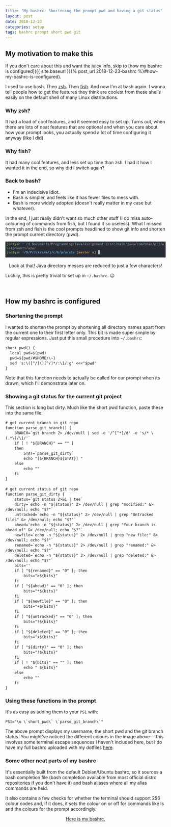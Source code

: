 ```yaml
---
title: "My bashrc: Shortening the prompt pwd and having a git status"
layout: post
date: 2018-12-23
categories: setup
tags: bashrc prompt short pwd git
---
```


## My motivation to make this

If you don't care about this and want the juicy info, skip to [how my bashrc is configured]({{ site.baseurl }}{% post_url 2018-12-23-bashrc %}#how-my-bashrc-is-configured).

I used to use bash.
Then [zsh](https://en.wikipedia.org/wiki/Z_shell).
Then [fish](https://fishshell.com/).
And now I'm at bash again.
I wanna tell people how to get the features they think are coolest from these shells easily on the default shell of many Linux distributions.

<!-- more -->

### Why zsh?

It had a load of cool features, and it seemed easy to set up.
Turns out, when there are lots of neat features that are optional and when you care about how your prompt looks, you actually spend a lot of time configuring it anyway (like I did).

### Why fish?

It had many cool features, and less set up time than zsh.
I had it how I wanted it in the end, so why did I switch again?

### Back to bash?

- I'm an indecisive idiot.
- Bash is simpler, and feels like it has fewer files to mess with.
- Bash is more widely adopted (doesn't really matter in my case but whatever).

In the end, I just really didn't want so much other stuff (I do miss auto-colouring of commands from fish, but I found it so useless).
What I missed from zsh and fish is the cool prompts headlined to show git info and shorten the prompt current directory (pwd).

<img src="/img/bash-short-pwd.png" style="max-width:100%" alt="Image displaying shortened PWD">
<p style="text-align:center">Look at that! Java directory messes are reduced to just a few characters!</p>

Luckily, this is pretty trivial to set up in `~/.bashrc`. 😉

<br/>

## How my bashrc is configured

### Shortening the prompt

I wanted to shorten the prompt by shortening all directory names apart from the current one to their first letter only.
This bit is made super simple by regular expressions.
Just put this small procedure into `~/.bashrc`:

```
short_pwd() {
  local pwd=$(pwd)
  pwd=${pwd/#$HOME/\~}
  sed 's:\([^/]\)[^/]*/:\1/:g' <<<"$pwd"
}
```

Note that this function needs to actually be called for our prompt when its drawn, which I'll demonstrate later on.

### Showing a git status for the current git project

This section is long but dirty.
Much like the short pwd function, paste these into the same file:

```
# get current branch in git repo
function parse_git_branch() {
    BRANCH=`git branch 2> /dev/null | sed -e '/^[^*]/d' -e 's/* \(.*\)/\1/'`
    if [ ! "${BRANCH}" == "" ]
    then
        STAT=`parse_git_dirty`
        echo "[${BRANCH}${STAT}] "
    else
        echo ""
    fi
}

# get current status of git repo
function parse_git_dirty {
    status=`git status 2>&1 | tee`
    dirty=`echo -n "${status}" 2> /dev/null | grep "modified:" &> /dev/null; echo "$?"`
    untracked=`echo -n "${status}" 2> /dev/null | grep "Untracked files" &> /dev/null; echo "$?"`
    ahead=`echo -n "${status}" 2> /dev/null | grep "Your branch is ahead of" &> /dev/null; echo "$?"`
    newfile=`echo -n "${status}" 2> /dev/null | grep "new file:" &> /dev/null; echo "$?"`
    renamed=`echo -n "${status}" 2> /dev/null | grep "renamed:" &> /dev/null; echo "$?"`
    deleted=`echo -n "${status}" 2> /dev/null | grep "deleted:" &> /dev/null; echo "$?"`
    bits=''
    if [ "${renamed}" == "0" ]; then
        bits=">${bits}"
    fi
    if [ "${ahead}" == "0" ]; then
        bits="*${bits}"
    fi
    if [ "${newfile}" == "0" ]; then
        bits="+${bits}"
    fi
    if [ "${untracked}" == "0" ]; then
        bits="?${bits}"
    fi
    if [ "${deleted}" == "0" ]; then
        bits="x${bits}"
    fi
    if [ "${dirty}" == "0" ]; then
        bits="!${bits}"
    fi
    if [ ! "${bits}" == "" ]; then
        echo " ${bits}"
    else
        echo ""
    fi
}
```

### Using these functions in the prompt

It's as easy as adding them to your `PS1` with:

```
PS1="\u \`short_pwd\` \`parse_git_branch\`"
```

The above prompt displays my username, the short pwd and the git branch status.
You might've noticed the different colours in the image above---this involves some terminal escape sequences I haven't included here, but I do have my full bashrc uploaded with my dotfiles [here](https://gitlab.com/JontySR/dots/blob/master/bash/.bashrc).

### Some other neat parts of my bashrc

It's essentially built from the default Debian/Ubuntu bashrc, so it sources a bash completion file (bash completion available from most official distro repositories if you don't have it) and bash aliases where all my alias commands are held.

It also contains a few checks for whether the terminal should support 256 colour codes and, if it does, it sets the colour on or off for commands like ls and the colours for the prompt accordingly.

<p style="text-align:center">
<a href="https://gitlab.com/JontySR/dots/blob/master/bash/.bashrc">
Here is my bashrc.
</a>
</p>
